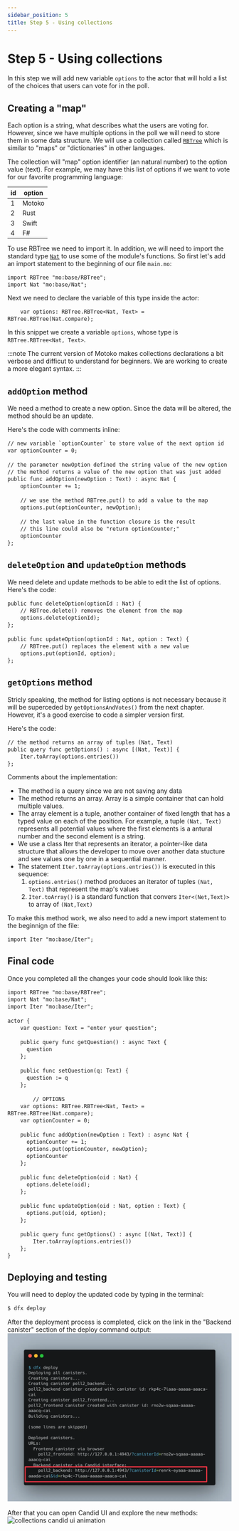 ```yaml
---
sidebar_position: 5
title: Step 5 - Using collections
---
```


# Step 5 - Using collections

In this step we will add new variable `options` to the actor that will hold a list of the choices that users can vote for in the poll.


## Creating a "map"

Each option is a string, what describes what the users are voting for. However, since we have multiple options in the poll we will need to store them in some data structure. We will use a collection called [`RBTree`](/motoko/main/base/RBTree.md) which is similar to "maps" or "dictionaries" in other languages.

The collection will "map" option identifier (an natural number) to the option value (text). For example, we may have this list of options if we want to vote for our favorite programming language:

| id  | option |
| --- | ------ |
| 1   | Motoko |
| 2   | Rust   |
| 3   | Swift  |
| 4   | F#     |


To use RBTree we need to import it. In addition, we will need to import the standard type [`Nat`](/motoko/main/base/Nat.md) to use some of the module's functions. So first let's add an import statement to the beginning of our file `main.mo`:
```motoko
import RBTree "mo:base/RBTree";
import Nat "mo:base/Nat";
```

Next we need to declare the variable of this type inside the actor:
```motoko
    var options: RBTree.RBTree<Nat, Text> = RBTree.RBTree(Nat.compare);
```

In this snippet we create a variable `options`, whose type is `RBTree.RBTree<Nat, Text>`.

:::note
The current version of Motoko makes collections declarations a bit verbose and difficut to understand for beginners. We are working to create a more elegant syntax.
:::

## `addOption` method

We need a method to create a new option. Since the data will be altered, the method should be an update.

Here's the code with comments inline:

```motoko
// new variable `optionCounter` to store value of the next option id
var optionCounter = 0; 

// the parameter newOption defined the string value of the new option
// the method returns a value of the new option that was just added
public func addOption(newOption : Text) : async Nat { 
    optionCounter += 1;
    
    // we use the method RBTree.put() to add a value to the map
    options.put(optionCounter, newOption); 
    
    // the last value in the function closure is the result
    // this line could also be "return optionCounter;"
    optionCounter
};
```

## `deleteOption` and `updateOption` methods

We need delete and update methods to be able to edit the list of options. Here's the code:
```motoko
public func deleteOption(optionId : Nat) {
    // RBTree.delete() removes the element from the map
    options.delete(optionId); 
};

public func updateOption(optionId : Nat, option : Text) {
    // RBTree.put() replaces the element with a new value
    options.put(optionId, option);
};
```

## `getOptions`  method
Stricly speaking, the method for listing options is not necessary because it will be superceded by `getOptionsAndVotes()` from the next chapter. However, it's a good exercise to code a simpler version first.

Here's the code:
```motoko
// the method returns an array of tuples (Nat, Text)
public query func getOptions() : async [(Nat, Text)] {
    Iter.toArray(options.entries())
};
```

Comments about the implementation:
- The method is a query since we are not saving any data
- The method returns an array. Array is a simple container that can hold multiple values.
- The array element is a tuple, another container of fixed length that has a typed value on each of the position. For example, a tuple `(Nat, Text)` represents all potential values where the first elements is a antural number and the second element is a string.
- We use a class Iter that represents an iterator, a pointer-like data structure that allows the developer to move over another data stucture and see values one by one in a sequential manner.
-  The  statement `Iter.toArray(options.entries())` is executed in this sequence:
    1. `options.entries()` method produces an iterator of tuples `(Nat, Text)` that represent the map's values
    2. `Iter.toArray()` is a standard function that convers `Iter<(Net,Text)>` to array of `(Nat,Text)`





To make this method work, we also need to add a new import statement to the beginnign of the file:
```motoko
import Iter "mo:base/Iter";
```

## Final code
Once you completed all the changes your code should look like this:
```motoko
import RBTree "mo:base/RBTree";
import Nat "mo:base/Nat";
import Iter "mo:base/Iter";

actor {
    var question: Text = "enter your question";

    public query func getQuestion() : async Text { 
      question 
    };
    
    public func setQuestion(q: Text) { 
      question := q 
    };

        // OPTIONS
    var options: RBTree.RBTree<Nat, Text> = RBTree.RBTree(Nat.compare);
    var optionCounter = 0;

    public func addOption(newOption : Text) : async Nat {
      optionCounter += 1;
      options.put(optionCounter, newOption);
      optionCounter
    };

    public func deleteOption(oid : Nat) {
      options.delete(oid);
    };

    public func updateOption(oid : Nat, option : Text) {
      options.put(oid, option);
    };

    public query func getOptions() : async [(Nat, Text)] {
        Iter.toArray(options.entries())
    };    
}

```

## Deploying and testing

You will need to deploy the updated code by typing in the terminal:
```bash
$ dfx deploy
```

After the deployment process is completed, click on the link in the "Backend canister" section of the deploy command output:
![dfx deploy output with a link](./_attachments/dfx_deploy_with_link.webp)

After that you can open Candid UI and explore the new methods:
![collections candid ui animation](./_attachments/collections_candid_ui_animation.gif)
